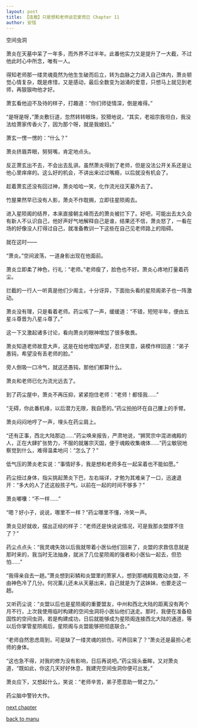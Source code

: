 ```yaml
---
layout: post
title: 【连载】只是想和老师谈恋爱而已 Chapter 11
author: 安惜
---
```




空间虫洞<br><br>萧炎在天墓中呆了一年多，而外界不过半年。此番他实力又是提升了一大截，不过他此时心中所念，唯有一人。<br><br>得知老师那一缕灵魂竟然为他生生破而后立，转为血脉之力进入自己体内，萧炎顿觉心情复杂，既是疼惜，又是感动，最后全数变为汹涌的爱意，只想马上就见到老师，再狠狠吻他才好。<br><br>萧玄看他迫不及待的样子，打趣道：“你们师徒情深，倒是难得。”<br><br>“是呀是呀，”萧炎敷衍道，忽然转转眼珠，狡猾地说，“其实，老祖宗我坦白，我没法给萧家传香火了，因为那个呀，就是我媳妇。”<br><br>萧玄一愣一愣的：“什么？”<br><br>萧炎挤眉弄眼，努努嘴，肯定地点头。<br><br>反正萧玄出不去，不会出去乱讲。虽然萧炎得到了老师，但是没法公开关系还是让他心里痒痒的。这么好的机会，不讲出来过过嘴瘾，以后就没有机会了。<br><br>趁着萧玄还没有回过神，萧炎哈哈一笑，化作流光往天墓外去了。<br><br>竹屋果然早已没有人影，萧炎不作耽搁，立即往星陨阁去。<br><br>进入星陨阁的结界，本来直接朝主峰而去的萧炎被拦下了。好吧，可能出去太久会有新人不认识自己，他好声好气地解释自己是谁，结果还不信，萧炎怒了，一看在场的好像没人打得过自己，就准备教训一下这些在自己见老师路上的阻碍。<br><br>就在这时——<br><br>“萧炎。”空间波荡，一道身影出现在他面前。<br><br>萧炎立即柔了神色，行礼：“老师。”老师瘦了，脸色也不好。萧炎心疼地打量着药尘。<br><br>拦截的一行人一听真是他们少阁主，十分讶异，下面抬头看的星陨阁弟子也一阵激动。<br><br>萧炎没有理，只是看着老师。药尘咳了一声，缓缓道：“不错，短短半年，便由五星斗尊晋为八星斗尊了。”<br><br>这一下又激起诸多讨论，看向萧炎的眼神增加了很多敬畏。<br><br>萧炎知道老师故意大声，这是在给他增加声望，忍住笑意，装模作样回道：“弟子愚钝，希望没有丢老师的脸。”<br><br>旁人倒吸一口冷气，就这还愚钝，那他们都算什么。<br><br>萧炎和老师已化为流光远去了。<br><br>到了药尘屋中，萧炎不再压抑，紧紧抱住老师：“老师！都怪我……”<br><br>“无碍，你此番机缘，以后潜力无限，我自愿的。”药尘拍拍环在自己腰上的手臂。<br><br>萧炎闷闷地哼了一声，埋头在药尘肩上。<br><br>“还有正事，西北大陆那边……”药尘唤来报告，严肃地说，“狮冥宗中混进魂殿的人，正在大肆扩张势力，不服的就屠宗灭国，便于魂殿收集魂体……”药尘敏锐地察觉到什么，难得温柔地问：“怎么了？”<br><br>低气压的萧炎老实说：“事情好多，我是想和老师多在一起呆着也不能如愿。”<br><br>药尘扭过身体，指尖挑起萧炎下巴，左右端详，才勉为其难亲了一口，迅速退开：“多大的人了还这般孩子气，以前在一起的时间不够多？”<br><br>萧炎嘟囔：“不一样……”<br><br>“嗯？好小子，说说，哪里不一样？”药尘哪里不懂，冷笑一声。<br><br>萧炎见好就收，摆出正经的样子：“老师还是快说说情况，可是我那炎盟撑不住了？”<br><br>药尘点点头：“我灵魂失效以后我就带着小医仙他们回来了，炎盟的求救信息就是那时来的，我当时无法抽身，就派了几位星陨阁的强者和小医仙一起去，但恐怕……”<br><br>“我得亲自去一趟。”萧炎想到彩鳞和炎盟里的萧家人，想到那魂殿竟敢动炎盟，不由神色冷了几分。何况薰儿还未从天墓出来，自己就是为了这妹妹，也要走这一趟。<br><br>又听药尘说：“炎盟以后也是星陨阁的重要盟友，中州和西北大陆的距离没有两个月不行，上次我使用临时构建的空间虫洞将小医仙他们送走。那时，我便在准备稳固性的空间虫洞，若是构建成功，日后就能够成为星陨阁连接西北大陆的通道，等以后你掌管星陨阁后，星陨阁与炎盟能够把彻底联合。”<br><br>“老师自然思虑周到，可是缺了一缕灵魂的损伤，可养回来了？”萧炎还是最担心老师的身体。<br><br>“这也急不得，对我的修为没有影响，日后再说吧。”药尘摇头垂眸，又对萧炎道，“既如此，你这几天好好休息，我建完空间虫洞你便可出发。”<br><br>萧炎应下，又想起什么，笑说：“老师辛苦，弟子愿意助一臂之力。”<br><br>药尘脑中警铃大作。

[next chapter](https://allforyanchen.github.io/2020/07/19/post-43-chapter-12.html)

[back to manu](https://allforyanchen.github.io/2020/07/19/post-43.html)
